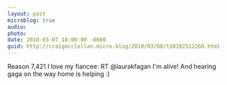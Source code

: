 ```yaml
---
layout: post
microblog: true
audio: 
photo: 
date: 2010-03-07 18:00:00 -0600
guid: http://craigmcclellan.micro.blog/2010/03/08/t10182512260.html
---
```

Reason 7,421 I love my fiancee: RT @laurakfagan I'm alive! And hearing gaga on the way home is helping :)
